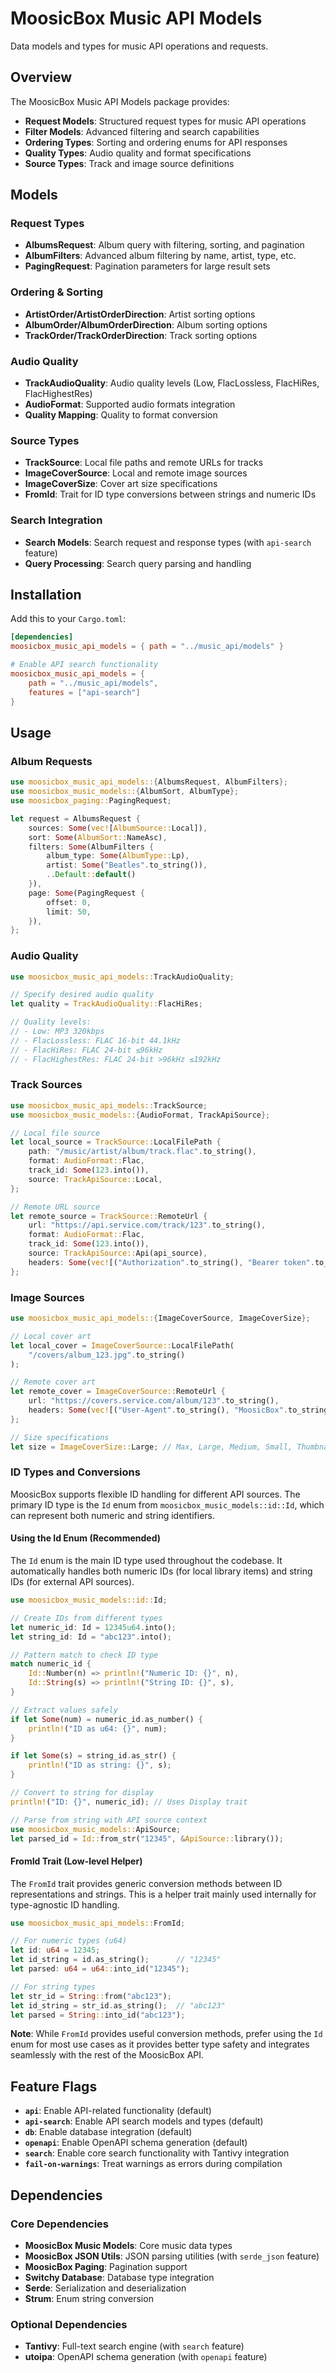 # MoosicBox Music API Models

Data models and types for music API operations and requests.

## Overview

The MoosicBox Music API Models package provides:

- **Request Models**: Structured request types for music API operations
- **Filter Models**: Advanced filtering and search capabilities
- **Ordering Types**: Sorting and ordering enums for API responses
- **Quality Types**: Audio quality and format specifications
- **Source Types**: Track and image source definitions

## Models

### Request Types

- **AlbumsRequest**: Album query with filtering, sorting, and pagination
- **AlbumFilters**: Advanced album filtering by name, artist, type, etc.
- **PagingRequest**: Pagination parameters for large result sets

### Ordering & Sorting

- **ArtistOrder/ArtistOrderDirection**: Artist sorting options
- **AlbumOrder/AlbumOrderDirection**: Album sorting options
- **TrackOrder/TrackOrderDirection**: Track sorting options

### Audio Quality

- **TrackAudioQuality**: Audio quality levels (Low, FlacLossless, FlacHiRes, FlacHighestRes)
- **AudioFormat**: Supported audio formats integration
- **Quality Mapping**: Quality to format conversion

### Source Types

- **TrackSource**: Local file paths and remote URLs for tracks
- **ImageCoverSource**: Local and remote image sources
- **ImageCoverSize**: Cover art size specifications
- **FromId**: Trait for ID type conversions between strings and numeric IDs

### Search Integration

- **Search Models**: Search request and response types (with `api-search` feature)
- **Query Processing**: Search query parsing and handling

## Installation

Add this to your `Cargo.toml`:

```toml
[dependencies]
moosicbox_music_api_models = { path = "../music_api/models" }

# Enable API search functionality
moosicbox_music_api_models = {
    path = "../music_api/models",
    features = ["api-search"]
}
```

## Usage

### Album Requests

```rust
use moosicbox_music_api_models::{AlbumsRequest, AlbumFilters};
use moosicbox_music_models::{AlbumSort, AlbumType};
use moosicbox_paging::PagingRequest;

let request = AlbumsRequest {
    sources: Some(vec![AlbumSource::Local]),
    sort: Some(AlbumSort::NameAsc),
    filters: Some(AlbumFilters {
        album_type: Some(AlbumType::Lp),
        artist: Some("Beatles".to_string()),
        ..Default::default()
    }),
    page: Some(PagingRequest {
        offset: 0,
        limit: 50,
    }),
};
```

### Audio Quality

```rust
use moosicbox_music_api_models::TrackAudioQuality;

// Specify desired audio quality
let quality = TrackAudioQuality::FlacHiRes;

// Quality levels:
// - Low: MP3 320kbps
// - FlacLossless: FLAC 16-bit 44.1kHz
// - FlacHiRes: FLAC 24-bit ≤96kHz
// - FlacHighestRes: FLAC 24-bit >96kHz ≤192kHz
```

### Track Sources

```rust
use moosicbox_music_api_models::TrackSource;
use moosicbox_music_models::{AudioFormat, TrackApiSource};

// Local file source
let local_source = TrackSource::LocalFilePath {
    path: "/music/artist/album/track.flac".to_string(),
    format: AudioFormat::Flac,
    track_id: Some(123.into()),
    source: TrackApiSource::Local,
};

// Remote URL source
let remote_source = TrackSource::RemoteUrl {
    url: "https://api.service.com/track/123".to_string(),
    format: AudioFormat::Flac,
    track_id: Some(123.into()),
    source: TrackApiSource::Api(api_source),
    headers: Some(vec![("Authorization".to_string(), "Bearer token".to_string())]),
};
```

### Image Sources

```rust
use moosicbox_music_api_models::{ImageCoverSource, ImageCoverSize};

// Local cover art
let local_cover = ImageCoverSource::LocalFilePath(
    "/covers/album_123.jpg".to_string()
);

// Remote cover art
let remote_cover = ImageCoverSource::RemoteUrl {
    url: "https://covers.service.com/album/123".to_string(),
    headers: Some(vec![("User-Agent".to_string(), "MoosicBox".to_string())]),
};

// Size specifications
let size = ImageCoverSize::Large; // Max, Large, Medium, Small, Thumbnail
```

### ID Types and Conversions

MoosicBox supports flexible ID handling for different API sources. The primary ID type is the `Id` enum from `moosicbox_music_models::id::Id`, which can represent both numeric and string identifiers.

#### Using the Id Enum (Recommended)

The `Id` enum is the main ID type used throughout the codebase. It automatically handles both numeric IDs (for local library items) and string IDs (for external API sources).

```rust
use moosicbox_music_models::id::Id;

// Create IDs from different types
let numeric_id: Id = 12345u64.into();
let string_id: Id = "abc123".into();

// Pattern match to check ID type
match numeric_id {
    Id::Number(n) => println!("Numeric ID: {}", n),
    Id::String(s) => println!("String ID: {}", s),
}

// Extract values safely
if let Some(num) = numeric_id.as_number() {
    println!("ID as u64: {}", num);
}

if let Some(s) = string_id.as_str() {
    println!("ID as string: {}", s);
}

// Convert to string for display
println!("ID: {}", numeric_id); // Uses Display trait

// Parse from string with API source context
use moosicbox_music_models::ApiSource;
let parsed_id = Id::from_str("12345", &ApiSource::library());
```

#### FromId Trait (Low-level Helper)

The `FromId` trait provides generic conversion methods between ID representations and strings. This is a helper trait mainly used internally for type-agnostic ID handling.

```rust
use moosicbox_music_api_models::FromId;

// For numeric types (u64)
let id: u64 = 12345;
let id_string = id.as_string();      // "12345"
let parsed: u64 = u64::into_id("12345");

// For string types
let str_id = String::from("abc123");
let id_string = str_id.as_string();  // "abc123"
let parsed = String::into_id("abc123");
```

**Note**: While `FromId` provides useful conversion methods, prefer using the `Id` enum for most use cases as it provides better type safety and integrates seamlessly with the rest of the MoosicBox API.

## Feature Flags

- **`api`**: Enable API-related functionality (default)
- **`api-search`**: Enable API search models and types (default)
- **`db`**: Enable database integration (default)
- **`openapi`**: Enable OpenAPI schema generation (default)
- **`search`**: Enable core search functionality with Tantivy integration
- **`fail-on-warnings`**: Treat warnings as errors during compilation

## Dependencies

### Core Dependencies

- **MoosicBox Music Models**: Core music data types
- **MoosicBox JSON Utils**: JSON parsing utilities (with `serde_json` feature)
- **MoosicBox Paging**: Pagination support
- **Switchy Database**: Database type integration
- **Serde**: Serialization and deserialization
- **Strum**: Enum string conversion

### Optional Dependencies

- **Tantivy**: Full-text search engine (with `search` feature)
- **utoipa**: OpenAPI schema generation (with `openapi` feature)
